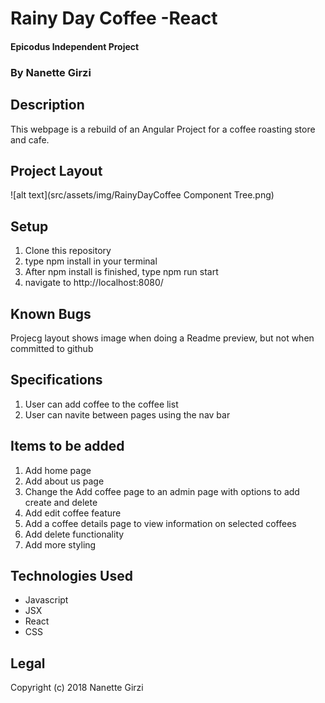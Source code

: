 # Rainy Day Coffee -React
#### Epicodus Independent Project

### By Nanette Girzi

## Description
This webpage is a rebuild of an Angular Project for a coffee roasting store and cafe.

## Project Layout

![alt text](src/assets/img/RainyDayCoffee Component Tree.png)

## Setup
1. Clone this repository
2. type npm install in your terminal
3. After npm install is finished, type npm run start
4. navigate to http://localhost:8080/

## Known Bugs
Projecg layout shows image when doing a Readme preview, but not when committed to github

## Specifications
1. User can add coffee to the coffee list
2. User can navite between pages using the nav bar


## Items to be added
1. Add home page
2. Add about us page
3. Change the Add coffee page to an admin page with options to add create and delete
4. Add edit coffee feature
5. Add a coffee details page to view information on selected coffees
6. Add delete functionality
7. Add more styling

## Technologies Used
* Javascript
* JSX
* React
* CSS

## Legal
Copyright (c) 2018 Nanette Girzi
